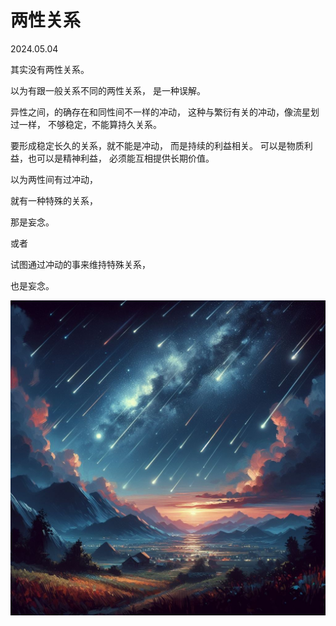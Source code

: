 # 两性关系 
2024.05.04

其实没有两性关系。

以为有跟一般关系不同的两性关系，
是一种误解。

异性之间，的确存在和同性间不一样的冲动，
这种与繁衍有关的冲动，像流星划过一样，
不够稳定，不能算持久关系。

要形成稳定长久的关系，就不能是冲动，
而是持续的利益相关。
可以是物质利益，也可以是精神利益，
必须能互相提供长期价值。

以为两性间有过冲动，

就有一种特殊的关系，

那是妄念。

或者

试图通过冲动的事来维持特殊关系，

也是妄念。

![](pic/009流星.png)
